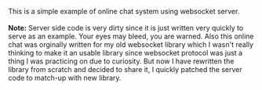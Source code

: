 This is a simple example of online chat system using websocket server.
<br><br>
<b>Note:</b>
Server side code is very dirty since it is just written very quickly to serve as an example. Your eyes may bleed, you are warned. 
Also this online chat was orginally written for my old websocket library which I wasn't really thinking to make it an usable library since websocket protocol 
was just a thing I was practicing on due to curiosity. But now I have rewritten the library from scratch and decided to share it, I quickly patched the server 
code to match-up with new library.
